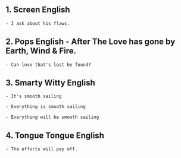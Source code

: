 ## 1. Screen English

    - I ask about his flaws.

## 2. Pops English - After The Love has gone by Earth, Wind & Fire.

    - Can love that's lost be found?

## 3. Smarty Witty English

    - It's smooth sailing

    - Everything is smooth sailing

    - Everything will be smooth sailing

## 4. Tongue Tongue English

    - The efforts will pay off.
    